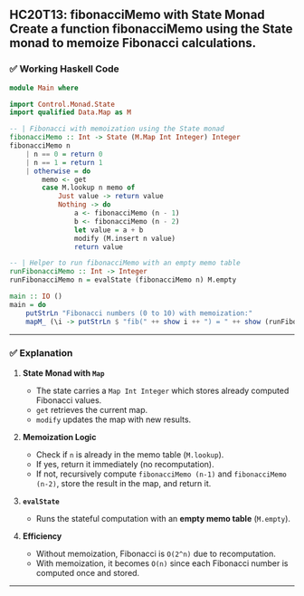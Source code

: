 HC20T13: fibonacciMemo with State Monad
Create a function fibonacciMemo using the State monad to memoize Fibonacci calculations.
---

### ✅ **Working Haskell Code**

```haskell
module Main where

import Control.Monad.State
import qualified Data.Map as M

-- | Fibonacci with memoization using the State monad
fibonacciMemo :: Int -> State (M.Map Int Integer) Integer
fibonacciMemo n
    | n == 0 = return 0
    | n == 1 = return 1
    | otherwise = do
        memo <- get
        case M.lookup n memo of
            Just value -> return value
            Nothing -> do
                a <- fibonacciMemo (n - 1)
                b <- fibonacciMemo (n - 2)
                let value = a + b
                modify (M.insert n value)
                return value

-- | Helper to run fibonacciMemo with an empty memo table
runFibonacciMemo :: Int -> Integer
runFibonacciMemo n = evalState (fibonacciMemo n) M.empty

main :: IO ()
main = do
    putStrLn "Fibonacci numbers (0 to 10) with memoization:"
    mapM_ (\i -> putStrLn $ "fib(" ++ show i ++ ") = " ++ show (runFibonacciMemo i)) [0..10]
```

---

### ✅ **Explanation**

1. **State Monad with `Map`**

   * The state carries a `Map Int Integer` which stores already computed Fibonacci values.
   * `get` retrieves the current map.
   * `modify` updates the map with new results.

2. **Memoization Logic**

   * Check if `n` is already in the memo table (`M.lookup`).
   * If yes, return it immediately (no recomputation).
   * If not, recursively compute `fibonacciMemo (n-1)` and `fibonacciMemo (n-2)`, store the result in the map, and return it.

3. **`evalState`**

   * Runs the stateful computation with an **empty memo table** (`M.empty`).

4. **Efficiency**

   * Without memoization, Fibonacci is `O(2^n)` due to recomputation.
   * With memoization, it becomes `O(n)` since each Fibonacci number is computed once and stored.

---

